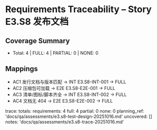 # Requirements Traceability – Story E3.S8 发布文档

## Coverage Summary
- Total: 4 | FULL: 4 | PARTIAL: 0 | NONE: 0

## Mappings
- AC1 发行文档与版本匹配 → INT E3.S8-INT-001 → FULL
- AC2 压缩包可加载 → E2E E3.S8-E2E-001 → FULL
- AC3 清单/图标/脚本齐全 → INT E3.S8-INT-002 → FULL
- AC4 文档无 404 → E2E E3.S8-E2E-002 → FULL

trace:
  totals:
    requirements: 4
    full: 4
    partial: 0
    none: 0
  planning_ref: 'docs/qa/assessments/e3.s8-test-design-20251016.md'
  uncovered: []
  notes: 'docs/qa/assessments/e3.s8-trace-20251016.md'
